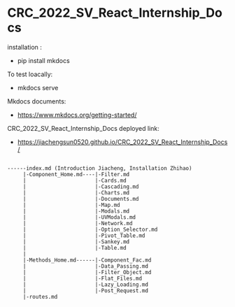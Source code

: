 # CRC_2022_SV_React_Internship_Docs
installation : 
 - pip install mkdocs 

To test loacally:
 - mkdocs serve
 
Mkdocs documents: 
 - https://www.mkdocs.org/getting-started/

CRC_2022_SV_React_Internship_Docs deployed link: 
 - https://jiachengsun0520.github.io/CRC_2022_SV_React_Internship_Docs/


```

------index.md (Introduction Jiacheng, Installation Zhihao)
     |-Component_Home.md----|-Filter.md
     |                      |-Cards.md 
     |                      |-Cascading.md 
     |                      |-Charts.md 
     |                      |-Documents.md 
     |                      |-Map.md 
     |                      |-Modals.md 
     |                      |-UVModals.md 
     |                      |-Network.md 
     |                      |-Option_Selector.md 
     |                      |-Pivot_Table.md 
     |                      |-Sankey.md 
     |                      |-Table.md 
     |
     |-Methods_Home.md------|-Component_Fac.md 
     |                      |-Data_Passing.md 
     |                      |-Filter_Object.md 
     |                      |-Flat_Files.md 
     |                      |-Lazy_Loading.md 
     |                      |-Post_Request.md 
     |-routes.md 
```
